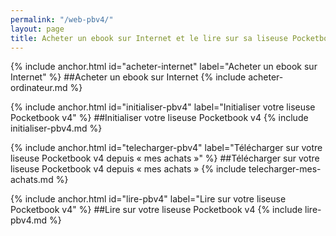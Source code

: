 ```yaml
---
permalink: "/web-pbv4/"
layout: page
title: Acheter un ebook sur Internet et le lire sur sa liseuse Pocketbook v4 « mes achats »
---
```


{% include anchor.html id="acheter-internet" label="Acheter un ebook sur Internet" %}
##Acheter un ebook sur Internet
{% include acheter-ordinateur.md %}

{% include anchor.html id="initialiser-pbv4" label="Initialiser votre liseuse Pocketbook v4" %}
##Initialiser votre liseuse Pocketbook v4
{% include initialiser-pbv4.md %}

{% include anchor.html id="telecharger-pbv4" label="Télécharger sur votre liseuse Pocketbook v4 depuis « mes achats »" %}
##Télécharger sur votre liseuse Pocketbook v4 depuis « mes achats »
{% include telecharger-mes-achats.md %}

{% include anchor.html id="lire-pbv4" label="Lire sur votre liseuse Pocketbook v4" %}
##Lire sur votre liseuse Pocketbook v4
{% include lire-pbv4.md %}